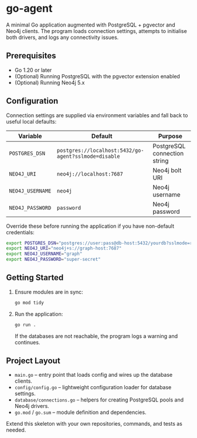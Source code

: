 # go-agent

A minimal Go application augmented with PostgreSQL + pgvector and Neo4j clients. The program loads connection settings, attempts to initialise both drivers, and logs any connectivity issues.

## Prerequisites

- Go 1.20 or later
- (Optional) Running PostgreSQL with the pgvector extension enabled
- (Optional) Running Neo4j 5.x

## Configuration

Connection settings are supplied via environment variables and fall back to useful local defaults:

| Variable | Default | Purpose |
| --- | --- | --- |
| `POSTGRES_DSN` | `postgres://localhost:5432/go-agent?sslmode=disable` | PostgreSQL connection string |
| `NEO4J_URI` | `neo4j://localhost:7687` | Neo4j bolt URI |
| `NEO4J_USERNAME` | `neo4j` | Neo4j username |
| `NEO4J_PASSWORD` | `password` | Neo4j password |

Override these before running the application if you have non-default credentials:

```sh
export POSTGRES_DSN="postgres://user:pass@db-host:5432/yourdb?sslmode=require"
export NEO4J_URI="neo4j+s://graph-host:7687"
export NEO4J_USERNAME="graph"
export NEO4J_PASSWORD="super-secret"
```

## Getting Started

1. Ensure modules are in sync:
   ```sh
   go mod tidy
   ```
2. Run the application:
   ```sh
   go run .
   ```
   If the databases are not reachable, the program logs a warning and continues.

## Project Layout

- `main.go` – entry point that loads config and wires up the database clients.
- `config/config.go` – lightweight configuration loader for database settings.
- `database/connections.go` – helpers for creating PostgreSQL pools and Neo4j drivers.
- `go.mod` / `go.sum` – module definition and dependencies.

Extend this skeleton with your own repositories, commands, and tests as needed.
